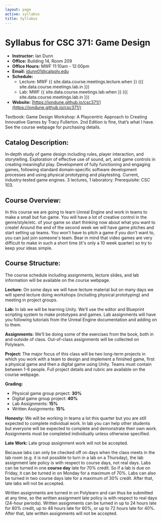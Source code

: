```yaml
---
layout: page
active: syllabus
title: Syllabus
---
```


# Syllabus for CSC 371: Game Design

* **Instructor:** Ian Dunn
* **Office:** Building 14, Room 209
* **Office Hours:** MWF 11:10am - 12:00pm
* **Email:** idunn01@calpoly.edu
* **Schedule:**
  * Lecture: MWF {{ site.data.course.meetings.lecture.when }} ({{ site.data.course.meetings.lab.in }})
  * Lab: MWF {{ site.data.course.meetings.lab.when }} ({{ site.data.course.meetings.lab.in }})
* **Website:** [https://iondune.github.io/csc371/](https://iondune.github.io/csc371/)


Textbook: Game Design Workshop: A Playcentric Approach to Creating Innovative Games by Tracy Fullerton. 2nd Edition is fine, that’s what I have. See the course webpage for purchasing details.

## Catalog Description:

In‐depth study of game design including rules, player interaction, and storytelling. Exploration of effective use of sound, art, and game controls in creating meaningful play. Development of fully functioning and engaging games, following standard domain‐specific software development processes and using physical prototyping and playtesting. Current, industry‐tested game engines. 3 lectures, 1 laboratory. Prerequisite: CSC 103.

## Course Overview:

In this course we are going to learn Unreal Engine and work in teams to make a small but fun game. You will have a lot of creative control in the genre/style/etc. of your game so start thinking now about what you want to create! Around the end of the second week we will have game pitches and start setting up teams. You won't have to pitch a game if you don't want to, you can just join someone's team. Bear in mind that video games are very difficult to make in such a short time (it's only a 10 week quarter) so try to keep your ideas simple.



## Course Structure:

The course schedule including assignments, lecture slides, and lab information will be available on the course webpage.

**Lecture:** On some days we will have lecture material but on many days we will spend lecture doing workshops (including physical prototyping) and meeting in project groups.

**Lab:** In lab we will be learning Unity. We’ll use the editor and Blueprint scripting system to make prototypes and games. Lab assignments will have you following tutorials from the Unreal Engine documentation and adding on to them.

**Assignments:** We’ll be doing some of the exercises from the book, both in and outside of class. Out-of-class assignments will be collected on Polylearn.

**Project:** The major focus of this class will be two long-term projects in which you work with a team to design and implement a finished game, first a physical game and then a digital game using Unity. Teams must contain between 1-6 people. Full project details and rubric are available on the course webpage.

**Grading:**
- Physical game group project: **30%**
- Digital game group project: **40%**
- Lab Assignments: **15%**
- Written Assignments: **15%**

**Honesty:** We will be working in teams a lot this quarter but you are still expected to complete individual work. In lab you can help other students but everyone will be expected to complete and demonstrate their own work. Assignments must be completed individually unless otherwise specified.

**Late Work:** Late group assignment work will not be accepted.

Because labs can only be checked off on days when the class meets in the lab room (e.g. it is not possible to turn in a lab on a Thursday), the lab assignment late policy is with respect to course days, not real days. Labs can be turned in one **course day** late for 70% credit. So if a lab is due on Friday, it can be turned in on Monday for a maximum of 70%. Labs can also be turned in two course days late for a maximum of 30% credit. After that, late labs will not be accepted.

Written assignments are turned in on Polylearn and can thus be submitted at any time, so the written assignment late policy is with respect to real days (24-hour periods). Written assignments can be turned in up to 24 hours late for 80% credit, up to 48 hours late for 60%, or up to 72 hours late for 40%. After that, late written assignments will not be accepted.
